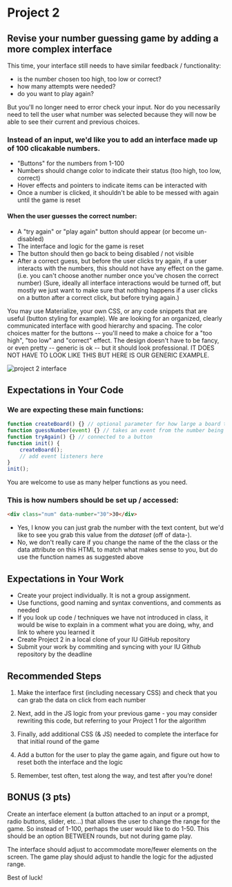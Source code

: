 # Project 2

## Revise your number guessing game by adding a more complex interface

This time, your interface still needs to have similar feedback / functionality:

-   is the number chosen too high, too low or correct?
-   how many attempts were needed?
-   do you want to play again?

But you'll no longer need to error check your input. Nor do you necessarily need to tell the user what number was selected because they will now be able to see their current and previous choices.

### Instead of an input, we'd like you to add an interface made up of 100 clicakable numbers.

-   "Buttons" for the numbers from 1-100
-   Numbers should change color to indicate their status (too high, too low, correct)
-   Hover effects and pointers to indicate items can be interacted with
-   Once a number is clicked, it shouldn't be able to be messed with again until the game is reset

#### When the user guesses the correct number:

-   A "try again" or "play again" button should appear (or become un-disabled)
-   The interface and logic for the game is reset
-   The button should then go back to being disabled / not visible
-   After a correct guess, but before the user clicks try again, if a user interacts with the numbers, this should not have any effect on the game. (i.e. you can't choose another number once you've chosen the correct number) (Sure, ideally all interface interactions would be turned off, but mostly we just want to make sure that nothing happens if a user clicks on a button after a correct click, but before trying again.)

You may use Materialize, your own CSS, or any code snippets that are useful (button styling for example). We are looking for an organized, clearly communicated interface with good hierarchy and spacing. The color choices matter for the buttons -- you'll need to make a choice for a "too high", "too low" and "correct" effect. The design doesn't have to be fancy, or even pretty -- generic is ok -- but it should look professional. IT DOES NOT HAVE TO LOOK LIKE THIS BUT HERE IS OUR GENERIC EXAMPLE.

![project 2 interface](./images/project-2.png 'project 2 interface')

## Expectations in Your Code

### We are expecting these main functions:

```js
function createBoard() {} // optional parameter for how large a board to create
function guessNumber(event) {} // takes an event from the number being clicked on
function tryAgain() {} // connected to a button
function init() {
    createBoard();
    // add event listeners here
}
init();
```

You are welcome to use as many helper functions as you need.

### This is how numbers should be set up / accessed:

```html
<div class="num" data-number="30">30</div>
```

-   Yes, I know you can just grab the number with the text content, but we'd like to see you grab this value from the _dataset_ (off of data-).
-   No, we don't really care if you change the name of the the class or the data attribute on this HTML to match what makes sense to you, but do use the function names as suggested above

## Expectations in Your Work

-   Create your project individually. It is not a group assignment.
-   Use functions, good naming and syntax conventions, and comments as needed
-   If you look up code / techniques we have not introduced in class, it would be wise to explain in a comment what you are doing, why, and link to where you learned it
-   Create Project 2 in a local clone of your IU GitHub repository
-   Submit your work by commiting and syncing with your IU Github repository by the deadline

## Recommended Steps

1.  Make the interface first (including necessary CSS) and check that you can grab the data on click from each number

2.  Next, add in the JS logic from your previous game - you may consider rewriting this code, but referring to your Project 1 for the algorithm

3.  Finally, add additional CSS (& JS) needed to complete the interface for that initial round of the game

4.  Add a button for the user to play the game again, and figure out how to reset both the interface and the logic

5.  Remember, test often, test along the way, and test after you’re done!

## BONUS (3 pts)

Create an interface element (a button attached to an input or a prompt, radio buttons, slider, etc...) that allows the user to change the range for the game. So instead of 1-100, perhaps the user would like to do 1-50. This should be an option BETWEEN rounds, but not during game play.

The interface should adjust to accommodate more/fewer elements on the screen. The game play should adjust to handle the logic for the adjusted range.

Best of luck!